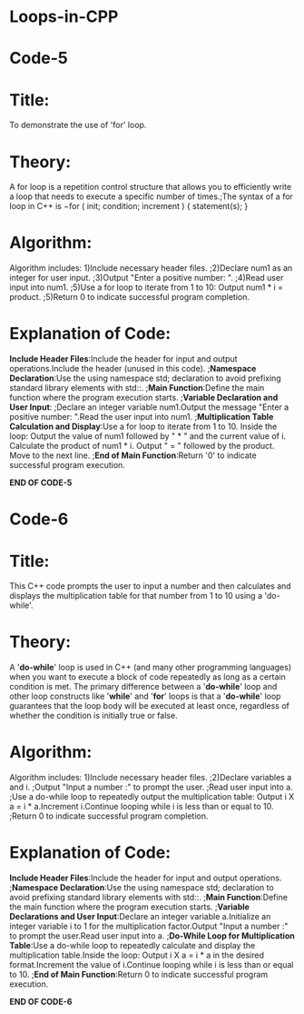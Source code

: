 # Loops-in-CPP

# Code-5

# Title:
To demonstrate the use of 'for' loop.

# Theory:
A for loop is a repetition control structure that allows you to efficiently write a loop that needs to execute a specific number of times.;The syntax of a for loop in C++ is −for ( init; condition; increment ) {  statement(s); }

# Algorithm:
Algorithm includes: 1)Include necessary header files. ;2)Declare num1 as an integer for user input. ;3)Output "Enter a positive number: ". ;4)Read user input into num1. ;5)Use a for loop to iterate from 1 to 10: Output num1 * i = product. ;5)Return 0 to indicate successful program completion.

# Explanation of Code:
**Include Header Files**:Include the <iostream> header for input and output operations.Include the <bitset> header (unused in this code). ;**Namespace Declaration**:Use the using namespace std; declaration to avoid prefixing standard library elements with std::. ;**Main Function**:Define the main function where the program execution starts. ;**Variable Declaration and User Input**: ;Declare an integer variable num1.Output the message "Enter a positive number: ".Read the user input into num1. ;**Multiplication Table Calculation and Display**:Use a for loop to iterate from 1 to 10.
Inside the loop: Output the value of num1 followed by " * " and the current value of i. Calculate the product of num1 * i. Output " = " followed by the product. Move to the next line. ;**End of Main Function**:Return '0' to indicate successful program execution.


**END OF CODE-5**

# Code-6

# Title:
This C++ code prompts the user to input a number and then calculates and displays the multiplication table for that number from 1 to 10 using a 'do-while'.

# Theory:
A '**do-while**' loop is used in C++ (and many other programming languages) when you want to execute a block of code repeatedly as long as a certain condition is met. The primary difference between a '**do-while**' loop and other loop constructs like '**while**' and '**for**' loops is that a '**do-while**' loop guarantees that the loop body will be executed at least once, regardless of whether the condition is initially true or false.

# Algorithm:
Algorithm includes: 1)Include necessary header files. ;2)Declare variables a and i. ;Output "Input a number :" to prompt the user. ;Read user input into a. ;Use a do-while loop to repeatedly output the multiplication table:
Output i X a = i * a.Increment i.Continue looping while i is less than or equal to 10. ;Return 0 to indicate successful program completion.

# Explanation of Code:
**Include Header Files**:Include the <iostream> header for input and output operations. ;**Namespace Declaration**:Use the using namespace std; declaration to avoid prefixing standard library elements with std::. ;**Main Function**:Define the main function where the program execution starts. ;**Variable Declarations and User Input**:Declare an integer variable a.Initialize an integer variable i to 1 for the multiplication factor.Output "Input a number :" to prompt the user.Read user input into a. ;**Do-While Loop for Multiplication Table**:Use a do-while loop to repeatedly calculate and display the multiplication table.Inside the loop:
Output i X a = i * a in the desired format.Increment the value of i.Continue looping while i is less than or equal to 10. ;**End of Main Function**:Return 0 to indicate successful program execution.

**END OF CODE-6**
